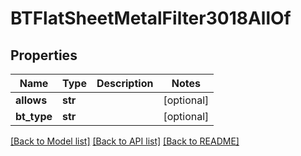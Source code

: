 # BTFlatSheetMetalFilter3018AllOf

## Properties
Name | Type | Description | Notes
------------ | ------------- | ------------- | -------------
**allows** | **str** |  | [optional] 
**bt_type** | **str** |  | [optional] 

[[Back to Model list]](../README.md#documentation-for-models) [[Back to API list]](../README.md#documentation-for-api-endpoints) [[Back to README]](../README.md)


